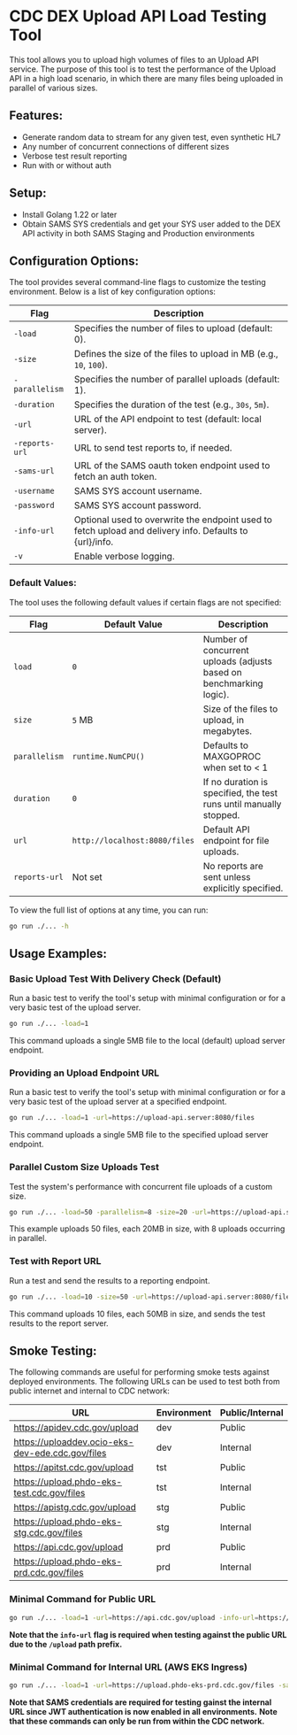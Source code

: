 # CDC DEX Upload API Load Testing Tool
This tool allows you to upload high volumes of files to an Upload API service.  The purpose of this tool is to test the
performance of the Upload API in a high load scenario, in which there are many files being uploaded in parallel of various
sizes.

## Features:
- Generate random data to stream for any given test, even synthetic HL7
- Any number of concurrent connections of different sizes
- Verbose test result reporting
- Run with or without auth

## Setup:
- Install Golang 1.22 or later
- Obtain SAMS SYS credentials and get your SYS user added to the DEX API activity in both SAMS Staging and Production environments

## Configuration Options:

The tool provides several command-line flags to customize the testing environment. Below is a list of key configuration options:

| Flag               | Description                                                                 |
|--------------------|-----------------------------------------------------------------------------|
| `-load`            | Specifies the number of files to upload (default: 0).                       |
| `-size`            | Defines the size of the files to upload in MB (e.g., `10`, `100`).          |
| `-parallelism`     | Specifies the number of parallel uploads (default: 1).                      |
| `-duration`        | Specifies the duration of the test (e.g., `30s`, `5m`).                     |
| `-url`             | URL of the API endpoint to test (default: local server).                    |
| `-reports-url`     | URL to send test reports to, if needed.                                     |
| `-sams-url`        | URL of the SAMS oauth token endpoint used to fetch an auth token.                                     |
| `-username`        | SAMS SYS account username.                                     |
| `-password`        | SAMS SYS account password.                                     |
| `-info-url`        | Optional used to overwrite the endpoint used to fetch upload and delivery info.  Defaults to {url}/info.                                     |
| `-v`               | Enable verbose logging.                                     |

### Default Values:

The tool uses the following default values if certain flags are not specified:

| Flag               | Default Value                        | Description                                                                     |
|--------------------|--------------------------------------|---------------------------------------------------------------------------------|
| `load`            | `0`                            | Number of concurrent uploads (adjusts based on benchmarking logic).  |
| `size`            | `5` MB                         | Size of the files to upload, in megabytes.                           |
| `parallelism`     | `runtime.NumCPU()`             | Defaults to MAXGOPROC when set to < 1                                |
| `duration`        | `0`                            | If no duration is specified, the test runs until manually stopped.   |
| `url`             | `http://localhost:8080/files`  | Default API endpoint for file uploads.                               |
| `reports-url`     | Not set                        | No reports are sent unless explicitly specified.                     |


To view the full list of options at any time, you can run:
```bash
go run ./... -h
```

## Usage Examples:

### **Basic Upload Test With Delivery Check (Default)**
Run a basic test to verify the tool's setup with minimal configuration or for a very basic test of the upload server.

```bash
go run ./... -load=1
```

This command uploads a single 5MB file to the local (default) upload server endpoint.

### **Providing an Upload Endpoint URL**
Run a basic test to verify the tool's setup with minimal configuration or for a very basic test of the upload server at a specified endpoint.

```bash
go run ./... -load=1 -url=https://upload-api.server:8080/files
```

This command uploads a single 5MB file to the specified upload server endpoint.

### **Parallel Custom Size Uploads Test**
Test the system's performance with concurrent file uploads of a custom size.

```bash
go run ./... -load=50 -parallelism=8 -size=20 -url=https://upload-api.server:8080/files
```

This example uploads 50 files, each 20MB in size, with 8 uploads occurring in parallel.

### **Test with Report URL**
Run a test and send the results to a reporting endpoint.

```bash
go run ./... -load=10 -size=50 -url=https://upload-api.server:8080/files -reports-url=https://reports-server:8080/reports
```

This command uploads 10 files, each 50MB in size, and sends the test results to the report server.

## Smoke Testing:
The following commands are useful for performing smoke tests against deployed environments.  The following URLs can be used to test both from public internet and internal to CDC network:

| URL               | Environment| Public/Internal |
|-------------------|------------|-----------------|
| https://apidev.cdc.gov/upload | dev | Public |
| https://uploaddev.ocio-eks-dev-ede.cdc.gov/files | dev | Internal |
| https://apitst.cdc.gov/upload | tst | Public |
| https://upload.phdo-eks-test.cdc.gov/files | tst | Internal |
| https://apistg.cdc.gov/upload | stg | Public |
| https://upload.phdo-eks-stg.cdc.gov/files | stg | Internal |
| https://api.cdc.gov/upload | prd | Public |
| https://upload.phdo-eks-prd.cdc.gov/files | prd | Internal |

### Minimal Command for Public URL

```bash
go run ./... -load=1 -url=https://api.cdc.gov/upload -info-url=https://api.cdc.gov/upload/info -sams-url=https://api.cdc.gov/oauth -username=*** -password=***
```

**Note that the `info-url` flag is required when testing against the public URL due to the `/upload` path prefix.**

### Minimal Command for Internal URL (AWS EKS Ingress)

```bash
go run ./... -load=1 -url=https://upload.phdo-eks-prd.cdc.gov/files -sams-url=https://api.cdc.gov/oauth -username=*** -password=***
```

**Note that SAMS credentials are required for testing gainst the internal URL since JWT authentication is now enabled in all environments.**
**Note that these commands can only be run from within the CDC network.**

